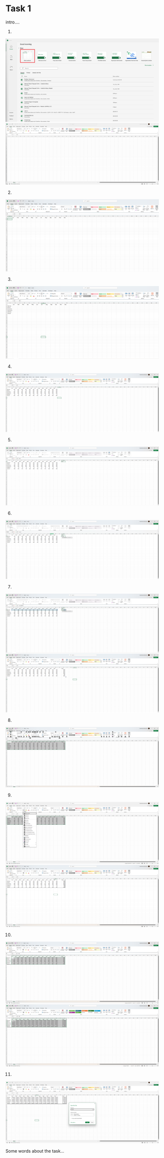 # Task 1

intro....

1. 

![Task1 Image](Assets/Task1/Task1_1A.png)
![Task1 Image](Assets/Task1/Task1_1B.png)

2.

![Task1 Image](Assets/Task1/Task1_2.png)

3.

![Task1 Image](Assets/Task1/Task1_3.png)

4.

![Task1 Image](Assets/Task1/Task1_4.png)

5.

![Task1 Image](Assets/Task1/Task1_5.png)

6.

![Task1 Image](Assets/Task1/Task1_6.png)

7.

![Task1 Image](Assets/Task1/Task1_7.png)
![Task1 Image](Assets/Task1/Task1_7B.png)

8.

![Task1 Image](Assets/Task1/Task1_8.png)

9.

![Task1 Image](Assets/Task1/Task1_9.png)
![Task1 Image](Assets/Task1/Task1_9B.png)

10.

![Task1 Image](Assets/Task1/Task1_10A.png)
![Task1 Image](Assets/Task1/Task1_10B.png)

11.

![Task1 Image](Assets/Task1/Task1_11.png)


Some words about the task...
